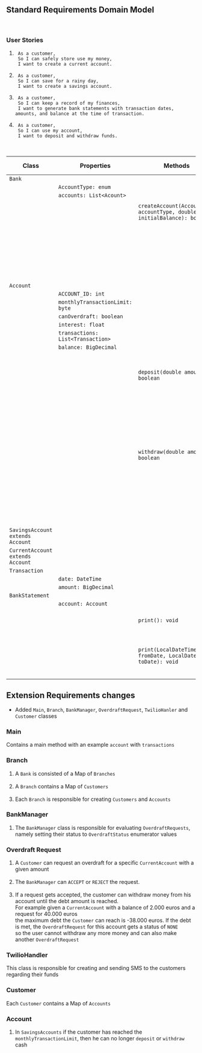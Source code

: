 
## Standard Requirements Domain Model
<br>

### User Stories

1. ```
    As a customer,
    So I can safely store use my money,
    I want to create a current account.
    ```
   
2. ```
    As a customer,
    So I can save for a rainy day,
    I want to create a savings account.
    ```

3. ```
    As a customer,
    So I can keep a record of my finances,
    I want to generate bank statements with transaction dates, amounts, and balance at the time of transaction.
    ```
4. ```
    As a customer,
    So I can use my account,
    I want to deposit and withdraw funds.
    ```
<br>

| Class                            | Properties                        | Methods                                                                  | Scenarios/User Stories                     | Outputs/Outcomes                                                                                                                                                          |
|----------------------------------|-----------------------------------|--------------------------------------------------------------------------|--------------------------------------------|---------------------------------------------------------------------------------------------------------------------------------------------------------------------------|
| `Bank`                           |                                   |                                                                          |                                            |                                                                                                                                                                           |
|                                  | `AccountType: enum`               |                                                                          |                                            |                                                                                                                                                                           |
|                                  | `accounts: List<Acount>`          |                                                                          |                                            |                                                                                                                                                                           |
|                                  |                                   | `createAccount(AccountType accountType, double initialBalance): boolean` | User Story 1, 2                            | Returns true if account was created                                                                                                                                       |
|                                  |                                   |                                                                          |                                            | Returns false if account was not created                                                                                                                                  |
|                                  |                                   |                                                                          | InitialBalance is set to a negative number | Returns true. Creates an account with a balance of 0.00                                                                                                                   |
| `Account`                        |                                   |                                                                          |                                            |                                                                                                                                                                           |
|                                  | `ACCOUNT_ID: int`                 |                                                                          |                                            |                                                                                                                                                                           |
|                                  | `monthlyTransactionLimit: byte`   |                                                                          |                                            |                                                                                                                                                                           |
|                                  | `canOverdraft: boolean`           |                                                                          |                                            |                                                                                                                                                                           |
|                                  | `interest: float`                 |                                                                          |                                            |                                                                                                                                                                           |
|                                  | `transactions: List<Transaction>` |                                                                          |                                            |                                                                                                                                                                           |
|                                  | `balance: BigDecimal`             |                                                                          |                                            |                                                                                                                                                                           |
|                                  |                                   | `deposit(double amount): boolean`                                        | User Story 4                               | Returns true if amount is greater than zero. Creates a transaction with the value of given amount                                                                         |
|                                  |                                   |                                                                          |                                            | Returns false if amount is negative                                                                                                                                       |
|                                  |                                   | `withdraw(double amount): boolean`                                       | User Story 4                               | Returns true if amount is greater than zero and amount is less than or equal to the account's balance. <br/>Creates a transaction with the negative value of given amount |
|                                  |                                   |                                                                          |                                            | Returns false if amount is negative or grater than the balance                                                                                                            |
| `SavingsAccount extends Account` |                                   |                                                                          |                                            |                                                                                                                                                                           |
| `CurrentAccount extends Account` |                                   |                                                                          |                                            |                                                                                                                                                                           |
| `Transaction`                    |                                   |                                                                          |                                            |                                                                                                                                                                           |
|                                  | `date: DateTime`                  |                                                                          |                                            |                                                                                                                                                                           | 
|                                  | `amount: BigDecimal`              |                                                                          |                                            |                                                                                                                                                                           |
| `BankStatement`                  |                                   |                                                                          |                                            |                                                                                                                                                                           |
|                                  | `account: Account`                |                                                                          |                                            |                                                                                                                                                                           |
|                                  |                                   | `print(): void`                                                          | User Story 3                               | Prints the full bank statement for a specific account                                                                                                                     |
|                                  |                                   | `print(LocalDateTime fromDate, LocalDateTime toDate): void`              | User Story 3                               | Prints the bank statement including transactions starting from `fromDate` until `toDate`                                                                                  |



## Extension Requirements changes

- Added `Main`,  `Branch`, `BankManager`, `OverdraftRequest`, `TwilioHanler` and `Customer` classes

### Main
Contains a main method with an example `account` with `transactions`

### Branch
1. A `Bank` is consisted of a Map of `Branches` <br><br>
2. A `Branch` contains a Map of `Customers` <br><br>
3. Each `Branch` is responsible for creating `Customers` and `Accounts`


### BankManager
1. The `BankManager` class is responsible for evaluating `OverdraftRequests`, namely setting their status to `OverdraftStatus` enumerator values


### Overdraft Request
1. A `Customer` can request an overdraft for a specific `CurrentAccount` with a given amount
<br><br>
2. The `BankManager` can `ACCEPT` or `REJECT` the request.
<br><br>
3. If a request gets accepted, the customer can withdraw money from his account until the debt amount is reached.
<br> For example given a `CurrentAccount` with a balance of 2.000 euros and a request for 40.000 euros <br>
the maximum debt the `Customer` can reach is -38.000 euros. If the debt is met, the `OverdraftRequest` for this account gets a status of `NONE` <br>
so the user cannot withdraw any more money and can also make another `OverdraftRequest`

### TwilioHandler
This class is responsible for creating and sending SMS to the customers regarding their funds


### Customer
Each `Customer` contains a Map of `Accounts`

### Account
1. In `SavingsAccounts` if the customer has reached the `monthlyTransactionLimit`, then he can no longer `deposit` or `withdraw` cash <br><br>
